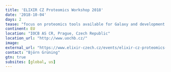 ```yaml
---
title: 'ELIXIR CZ Proteomics Workshop 2018'
date: '2018-10-04'
days: 2
tease: "focus on proteomics tools available for Galaxy and development of workflows to combine processing steps."
continent: EU
location: "IOCB AS CR, Prague, Czech Republic"
location_url: "http://www.uochb.cz/"
image: 
external_url: "https://www.elixir-czech.cz/events/elixir-cz-proteomics-workshop-oct-2018"
contact: "Björn Grüning"
gtn: true
subsites: [global, us]
---
```

